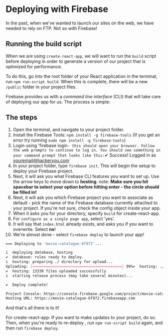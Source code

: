 <!-- Student takeaway: -->
<!--Student will be able to:
- Run the build command to create a set of production files for a React app
- Follow these instructions to deploy their Firebase project
- Know to re-run build and re-deploy if they make changes to their app
 -->

# Deploying with Firebase
In the past, when we've wanted to launch our sites on the web, we have needed to rely on FTP. Not so with Firebase!

## Running the build script
When we are using `create-react-app`, we will want to run the `build` script before deploying in order to generate a version of our project that is optimized for performance. 

To do this, go into the root folder of your React application in the terminal, run `npm run-script build`. When this is complete, there will be a new `/public` folder in your project files. 

Firebase provides us with a _command line interface_ (CLI) that will take care of deploying our app for us. The process is simple:

## The steps
1. Open the terminal, and navigate to your project folder.
2. Install the Firebase Tools: `npm install -g firebase-tools` (If you get an error try running `sudo npm install -g firebase-tools`)
3. Login using 'firebase login` - this should open your browser. Follow the web prompts to continue to log in. You should see something in your command prompt that looks like this: `✔  Success! Logged in as youremail@hackeryou.com`
4. In your project folder, type `firebase init`. This will begin the setup to deploy your Firebase project.
5. Next, it will ask you what Firebase CLI features you want to set up. Use the arrow keys to move down to **hosting**.  note: **Make sure you hit spacebar to select your option before hitting enter - the circle should be filled in!**
6. Next, it will ask you which Firebase project you want to associate as default - pick the name of the Firebase database currently attached to your project. If you're not sure, check the config object inside your app.
7. When it asks you for your directory, specify `build` for create-react-app.
9. For `configure as a single page app`, select 'yes'.
10. It will say that `index.html` already exists, and asks you if you want to overwrite. Select **no**!
11. We're almost done - select `firebase deploy` to launch your app!

```bash
=== Deploying to 'movie-catalogue-6f972'...

i  deploying database, hosting
✔  database: rules ready to deploy.
i  hosting: preparing ./ directory for upload...
Uploading: [========================================] 99%✔  hosting: ./ folder uploaded successfully
✔  hosting: 13338 files uploaded successfully
i  starting release process (may take several minutes)...

✔  Deploy complete!

Project Console: https://console.firebase.google.com/project/movie-catalogue-6f972/overview
Hosting URL: https://movie-catalogue-6f972.firebaseapp.com
```

And that's all there is to it!

For create-react-app: If you want to make updates to your project, do so. Then, when you're ready to re-deploy , run `npm run-script build` again, and then run `firebase deploy`.
